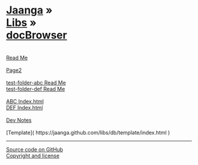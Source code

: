 [Jaanga](../../index.html ) &raquo;<br>[Libs]( ../index.html ) &raquo;</br>[docBrowser]( ./index.html )
=== 
<br>
<div id=rm >
	<a href=JavaScript:displayMD("#readme.md#rm"); >Read Me</a>
</div><br>

<div id=p2 >
	<a href=JavaScript:displayMD("#page2.md#p2"); >Page2</a>
</div><br>

<div id=abc >
	<a href=JavaScript:displayMD("#test-folder-abc/readme.md#abc"); >test-folder-abc Read Me</a>
</div>  

<div id=def >
	<a href=JavaScript:displayMD("#test-folder-def/readme.md#def"); >test-folder-def Read Me</a>
</div><br>

<div id=ind1 >
	<a href=JavaScript:displayHTML("#test-folder-abc/index.html#ind1"); >ABC Index.html</a>
</div>
<div id=ind2 >
	<a href=JavaScript:displayHTML("#test-folder-def/index.html#ind2"); >DEF Index.html</a>
</div><br>

<div id=dvn >
	<a href=JavaScript:displayMD("#dev-notes.md#dvn"); >Dev Notes</a>
</div>
<br>
<i class="fa fa-external-link"></i> [Template]( https://jaanga.github.com/libs/db/template/index.html ) 
<br>

***

<!--
<i class="fa fa-external-link"></i> external link  
-->
<i class="fa fa-github"></i> [Source code on GitHub]( https://github.com/jaanga/libs/tree/gh-pages/db )  
<i class='fa fa-copy'></i> [Copyright and license]( https://github.com/jaanga/jaanga.github.io/blob/master/jaanga-copyright-and-mit-license.md )